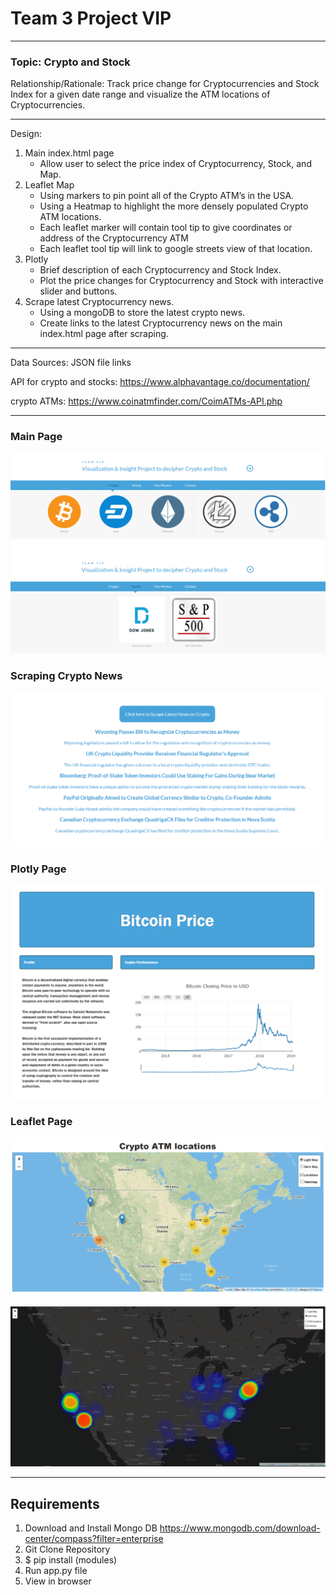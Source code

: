 # Team 3 Project VIP 

---

### Topic: Crypto and Stock

Relationship/Rationale: Track price change for Cryptocurrencies and Stock Index for a given date range and visualize the ATM locations of Cryptocurrencies.

---

Design: 
1) Main index.html page 
    - Allow user to select the price index of Cryptocurrency, Stock, and Map.
1) Leaflet Map 
    - Using markers to pin point all of the Crypto ATM’s in the USA.
    - Using a Heatmap to highlight the more densely populated Crypto ATM locations.
    - Each leaflet marker will contain tool tip to give coordinates or address of the Cryptocurrency ATM 
    - Each leaflet tool tip will link to google streets view of that location.
1) Plotly 
    - Brief description of each Cryptocurrency and Stock Index. 
    - Plot the price changes for Cryptocurrency and Stock with interactive slider and buttons.
1) Scrape latest Cryptocurrency news.
    - Using a mongoDB to store the latest crypto news.
    - Create links to the latest Cryptocurrency news on the main index.html page after scraping.

---

Data Sources: JSON file links

API for crypto and stocks: https://www.alphavantage.co/documentation/

crypto ATMs: https://www.coinatmfinder.com/CoimATMs-API.php

---

### Main Page

![mainHTMLPage](Images/mainPage.png)

### Scraping Crypto News

![scraping](Images/scrapingPage.PNG)

### Plotly Page

![plotlyLine](Images/plotPage.PNG)

### Leaflet Page

![cryptoATM](Images/cryptoATM.PNG)

![cryptoHeatmap](Images/cryptoHeatmap.PNG)

---

## Requirements

1) Download and Install Mongo DB
https://www.mongodb.com/download-center/compass?filter=enterprise
1) Git Clone Repository
1) $ pip install (modules)
1) Run app.py file
1) View in browser
